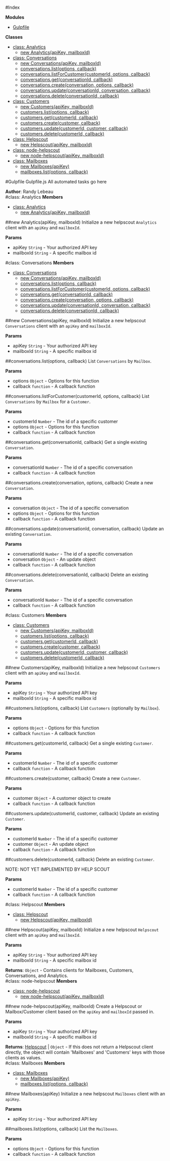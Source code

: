 #Index

**Modules**

* [Gulpfile](#module_Gulpfile)

**Classes**

* [class: Analytics](#Analytics)
  * [new Analytics(apiKey, mailboxId)](#new_Analytics)
* [class: Conversations](#Conversations)
  * [new Conversations(apiKey, mailboxId)](#new_Conversations)
  * [conversations.list(options, callback)](#Conversations#list)
  * [conversations.listForCustomer(customerId, options, callback)](#Conversations#listForCustomer)
  * [conversations.get(conversationId, callback)](#Conversations#get)
  * [conversations.create(conversation, options, callback)](#Conversations#create)
  * [conversations.update(conversationId, conversation, callback)](#Conversations#update)
  * [conversations.delete(conversationId, callback)](#Conversations#delete)
* [class: Customers](#Customers)
  * [new Customers(apiKey, mailboxId)](#new_Customers)
  * [customers.list(options, callback)](#Customers#list)
  * [customers.get(customerId, callback)](#Customers#get)
  * [customers.create(customer, callback)](#Customers#create)
  * [customers.update(customerId, customer, callback)](#Customers#update)
  * [customers.delete(customerId, callback)](#Customers#delete)
* [class: Helpscout](#Helpscout)
  * [new Helpscout(apiKey, mailboxId)](#new_Helpscout)
* [class: node-helpscout](#node-helpscout)
  * [new node-helpscout(apiKey, mailboxId)](#new_node-helpscout)
* [class: Mailboxes](#Mailboxes)
  * [new Mailboxes(apiKey)](#new_Mailboxes)
  * [mailboxes.list(options, callback)](#Mailboxes#list)
 
<a name="module_Gulpfile"></a>
#Gulpfile
Gulpfile.js
All automated tasks go here

**Author**: Randy Lebeau  
<a name="Analytics"></a>
#class: Analytics
**Members**

* [class: Analytics](#Analytics)
  * [new Analytics(apiKey, mailboxId)](#new_Analytics)

<a name="new_Analytics"></a>
##new Analytics(apiKey, mailboxId)
Initialize a new helpscout `Analytics` client with an
`apiKey` and `mailboxId`.

**Params**

- apiKey `String` - Your authorized API key  
- mailboxId `String` - A specific mailbox id  

<a name="Conversations"></a>
#class: Conversations
**Members**

* [class: Conversations](#Conversations)
  * [new Conversations(apiKey, mailboxId)](#new_Conversations)
  * [conversations.list(options, callback)](#Conversations#list)
  * [conversations.listForCustomer(customerId, options, callback)](#Conversations#listForCustomer)
  * [conversations.get(conversationId, callback)](#Conversations#get)
  * [conversations.create(conversation, options, callback)](#Conversations#create)
  * [conversations.update(conversationId, conversation, callback)](#Conversations#update)
  * [conversations.delete(conversationId, callback)](#Conversations#delete)

<a name="new_Conversations"></a>
##new Conversations(apiKey, mailboxId)
Initialize a new helpscout `Conversations` client with an
`apiKey` and `mailboxId`.

**Params**

- apiKey `String` - Your authorized API key  
- mailboxId `String` - A specific mailbox id  

<a name="Conversations#list"></a>
##conversations.list(options, callback)
List `Conversations` by `Mailbox`.

**Params**

- options `Object` - Options for this function  
- callback `function` - A callback function  

<a name="Conversations#listForCustomer"></a>
##conversations.listForCustomer(customerId, options, callback)
List `Conversations` by `Mailbox` for a `Customer`.

**Params**

- customerId `Number` - The id of a specific customer  
- options `Object` - Options for this function  
- callback `function` - A callback function  

<a name="Conversations#get"></a>
##conversations.get(conversationId, callback)
Get a single existing `Conversation`.

**Params**

- conversationId `Number` - The id of a specific conversation  
- callback `function` - A callback function  

<a name="Conversations#create"></a>
##conversations.create(conversation, options, callback)
Create a new `Conversation`.

**Params**

- conversation `Object` - The id of a specific conversation  
- options `Object` - Options for this function  
- callback `function` - A callback function  

<a name="Conversations#update"></a>
##conversations.update(conversationId, conversation, callback)
Update an existing `Conversation`.

**Params**

- conversationId `Number` - The id of a specific conversation  
- conversation `Object` - An update object  
- callback `function` - A callback function  

<a name="Conversations#delete"></a>
##conversations.delete(conversationId, callback)
Delete an existing `Conversation`.

**Params**

- conversationId `Number` - The id of a specific conversation  
- callback `function` - A callback function  

<a name="Customers"></a>
#class: Customers
**Members**

* [class: Customers](#Customers)
  * [new Customers(apiKey, mailboxId)](#new_Customers)
  * [customers.list(options, callback)](#Customers#list)
  * [customers.get(customerId, callback)](#Customers#get)
  * [customers.create(customer, callback)](#Customers#create)
  * [customers.update(customerId, customer, callback)](#Customers#update)
  * [customers.delete(customerId, callback)](#Customers#delete)

<a name="new_Customers"></a>
##new Customers(apiKey, mailboxId)
Initialize a new helpscout `Customers` client with an
`apiKey` and `mailboxId`.

**Params**

- apiKey `String` - Your authorized API key  
- mailboxId `String` - A specific mailbox id  

<a name="Customers#list"></a>
##customers.list(options, callback)
List `Customers` (optionally by `Mailbox`).

**Params**

- options `Object` - Options for this function  
- callback `function` - A callback function  

<a name="Customers#get"></a>
##customers.get(customerId, callback)
Get a single existing `Customer`.

**Params**

- customerId `Number` - The id of a specific customer  
- callback `function` - A callback function  

<a name="Customers#create"></a>
##customers.create(customer, callback)
Create a new `Customer`.

**Params**

- customer `Object` - A customer object to create  
- callback `function` - A callback function  

<a name="Customers#update"></a>
##customers.update(customerId, customer, callback)
Update an existing `Customer`.

**Params**

- customerId `Number` - The id of a specific customer  
- customer `Object` - An update object  
- callback `function` - A callback function  

<a name="Customers#delete"></a>
##customers.delete(customerId, callback)
Delete an existing `Customer`.

NOTE: NOT YET IMPLEMENTED BY HELP SCOUT

**Params**

- customerId `Number` - The id of a specific customer  
- callback `function` - A callback function  

<a name="Helpscout"></a>
#class: Helpscout
**Members**

* [class: Helpscout](#Helpscout)
  * [new Helpscout(apiKey, mailboxId)](#new_Helpscout)

<a name="new_Helpscout"></a>
##new Helpscout(apiKey, mailboxId)
Initialize a new helpscout `Helpscout` client with an
`apiKey` and `mailboxId`.

**Params**

- apiKey `String` - Your authorized API key  
- mailboxId `String` - A specific mailbox id  

**Returns**: `Object` - Contains clients for Mailboxes, Customers, Conversations, and Analytics.  
<a name="node-helpscout"></a>
#class: node-helpscout
**Members**

* [class: node-helpscout](#node-helpscout)
  * [new node-helpscout(apiKey, mailboxId)](#new_node-helpscout)

<a name="new_node-helpscout"></a>
##new node-helpscout(apiKey, mailboxId)
Create a Helpscout or Mailbox/Customer client based on
the `apiKey` and `mailboxId` passed in.

**Params**

- apiKey `String` - Your authorized API key  
- mailboxId `String` - A specific mailbox id  

**Returns**: [Helpscout](#Helpscout) | `Object` - If this does not return a Helpscout client directly, the object will contain 'Mailboxes' and 'Customers' keys with those clients as values.  
<a name="Mailboxes"></a>
#class: Mailboxes
**Members**

* [class: Mailboxes](#Mailboxes)
  * [new Mailboxes(apiKey)](#new_Mailboxes)
  * [mailboxes.list(options, callback)](#Mailboxes#list)

<a name="new_Mailboxes"></a>
##new Mailboxes(apiKey)
Initialize a new helpscout `Mailboxes` client with an
`apiKey`.

**Params**

- apiKey `String` - Your authorized API key  

<a name="Mailboxes#list"></a>
##mailboxes.list(options, callback)
List the `Mailboxes`.

**Params**

- options `Object` - Options for this function  
- callback `function` - A callback function  

